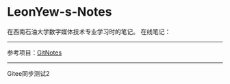 # LeonYew-s-Notes
在西南石油大学数字媒体技术专业学习时的笔记。
在线笔记：

---
参考项目：[GitNotes](https://github.com/OrangeX4/GitNotes)

---
Gitee同步测试2
<!--stackedit_data:
eyJoaXN0b3J5IjpbLTE1NDk4NDc0OTMsLTE1NzczNTk4NjVdfQ
==
-->
